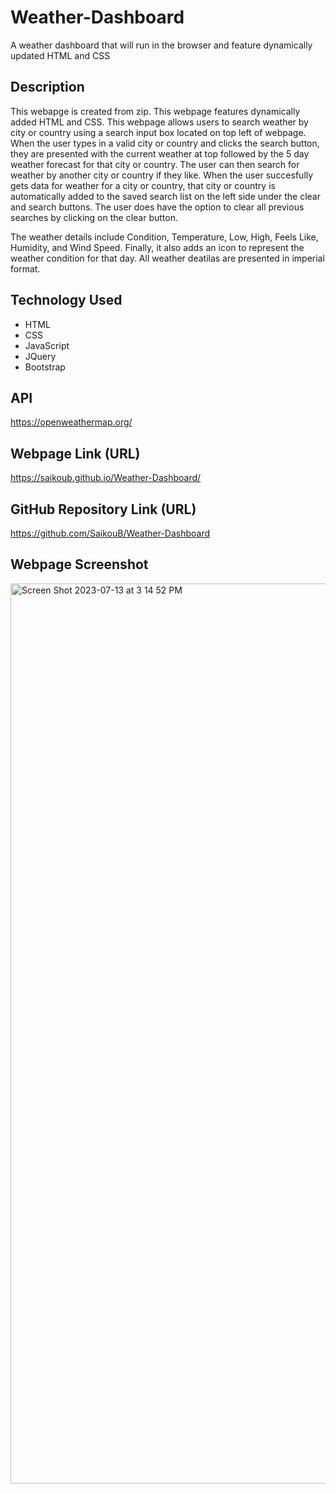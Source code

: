 # Weather-Dashboard

A weather dashboard that will run in the browser and feature dynamically updated HTML and CSS

## Description

This webapge is created from zip.
This webpage features dynamically added HTML and CSS.
This webpage allows users to search weather by city or country using a search input box located on top left of webpage. When the user types in a valid city or country and clicks the search button, they are presented with the current weather at top followed by the 5 day weather forecast for that city or country. The user can then search for weather by another city or country if they like. When the user succesfully gets data for weather for a city or country, that city or country is automatically added to the saved search list on the left side under the clear and search buttons. The user does have the option to clear all previous searches by clicking on the clear button.

The weather details include Condition, Temperature, Low, High, Feels Like, Humidity, and Wind Speed. Finally, it also adds an icon to represent the weather condition for that day. All weather deatilas are presented in imperial format.

## Technology Used

- HTML
- CSS
- JavaScript
- JQuery
- Bootstrap

## API

https://openweathermap.org/

## Webpage Link (URL)

https://saikoub.github.io/Weather-Dashboard/

## GitHub Repository Link (URL)

https://github.com/SaikouB/Weather-Dashboard

## Webpage Screenshot

<img width="1440" alt="Screen Shot 2023-07-13 at 3 14 52 PM" src="https://github.com/SaikouB/Weather-Dashboard/assets/132960605/0046bc8c-c062-425a-9127-9ba509be063b">